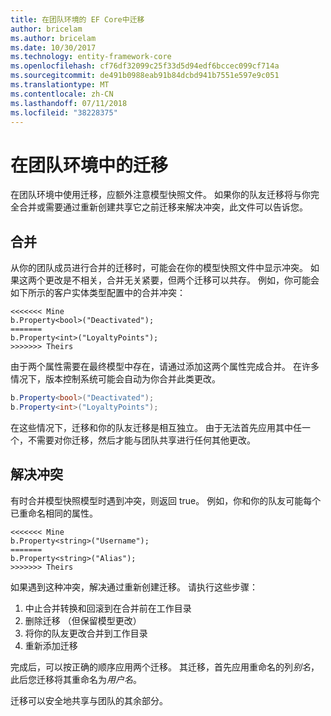 ```yaml
---
title: 在团队环境的 EF Core中迁移
author: bricelam
ms.author: bricelam
ms.date: 10/30/2017
ms.technology: entity-framework-core
ms.openlocfilehash: cf76df32099c25f33d5d94edf6bccec099cf714a
ms.sourcegitcommit: de491b0988eab91b84dcbd941b7551e597e9c051
ms.translationtype: MT
ms.contentlocale: zh-CN
ms.lasthandoff: 07/11/2018
ms.locfileid: "38228375"
---
```

<a name="migrations-in-team-environments"></a>在团队环境中的迁移
===============================
在团队环境中使用迁移，应额外注意模型快照文件。 如果你的队友迁移将与你完全合并或需要通过重新创建共享它之前迁移来解决冲突，此文件可以告诉您。

<a name="merging"></a>合并
-------
从你的团队成员进行合并的迁移时，可能会在你的模型快照文件中显示冲突。 如果这两个更改是不相关，合并无关紧要，但两个迁移可以共存。 例如，你可能会如下所示的客户实体类型配置中的合并冲突：

    <<<<<<< Mine
    b.Property<bool>("Deactivated");
    =======
    b.Property<int>("LoyaltyPoints");
    >>>>>>> Theirs

由于两个属性需要在最终模型中存在，请通过添加这两个属性完成合并。 在许多情况下，版本控制系统可能会自动为你合并此类更改。

``` csharp
b.Property<bool>("Deactivated");
b.Property<int>("LoyaltyPoints");
```

在这些情况下，迁移和你的队友迁移是相互独立。 由于无法首先应用其中任一个，不需要对你迁移，然后才能与团队共享进行任何其他更改。

<a name="resolving-conflicts"></a>解决冲突
-------------------
有时合并模型快照模型时遇到冲突，则返回 true。 例如，你和你的队友可能每个已重命名相同的属性。

    <<<<<<< Mine
    b.Property<string>("Username");
    =======
    b.Property<string>("Alias");
    >>>>>>> Theirs

如果遇到这种冲突，解决通过重新创建迁移。 请执行这些步骤：

1. 中止合并转换和回滚到在合并前在工作目录
2. 删除迁移 （但保留模型更改）
3. 将你的队友更改合并到工作目录
4. 重新添加迁移

完成后，可以按正确的顺序应用两个迁移。 其迁移，首先应用重命名的列*别名*，此后您迁移将其重命名为*用户名*。

迁移可以安全地共享与团队的其余部分。
